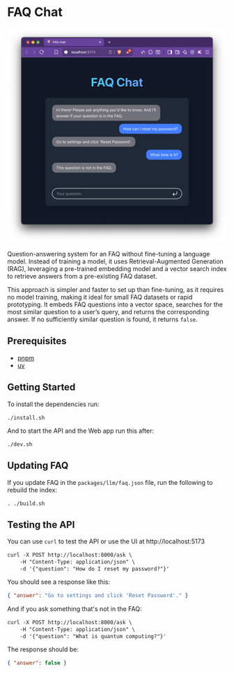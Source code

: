 # FAQ Chat

![Demo](demo.png)

Question-answering system for an FAQ without fine-tuning a language model. Instead of training a model, it uses Retrieval-Augmented Generation (RAG), leveraging a pre-trained embedding model and a vector search index to retrieve answers from a pre-existing FAQ dataset. 

This approach is simpler and faster to set up than fine-tuning, as it requires no model training, making it ideal for small FAQ datasets or rapid prototyping. It embeds FAQ questions into a vector space, searches for the most similar question to a user’s query, and returns the corresponding answer. If no sufficiently similar question is found, it returns `false`.

## Prerequisites

- [pnpm](https://pnpm.io)
- [uv](https://astral.sh/uv)

## Getting Started

To install the dependencies run:

```shell
./install.sh
```

And to start the API and the Web app run this after:

```shell
./dev.sh
```

## Updating FAQ

If you update FAQ in the `packages/llm/faq.json` file, run the following to rebuild the index:

```shell
. ./build.sh
```

## Testing the API

You can use `curl` to test the API or use the UI at http://localhost:5173

```shell
curl -X POST http://localhost:8000/ask \
    -H "Content-Type: application/json" \
    -d '{"question": "How do I reset my password?"}'
```

You should see a response like this:

```json
{ "answer": "Go to settings and click 'Reset Password'." }
```

And if you ask something that's not in the FAQ:

```shell
curl -X POST http://localhost:8000/ask \
    -H "Content-Type: application/json" \
    -d '{"question": "What is quantum computing?"}'
```

The response should be:

```json
{ "answer": false }
```
